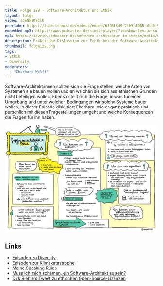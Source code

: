 ```yaml
---
title: Folge 129 - Software-Architektur und Ethik
layout: folge
video: sdeNks9YClU
peertube: https://tube.tchncs.de/videos/embed/639313d9-7f09-4089-bbc3-960a83a58033
embedded-mp3: https://www.podcaster.de/simpleplayer/?id=show~1evriw~software-architektur-im-stream~pod-800155dc84a9ac58ee4609eb42&v=1659112164
mp3: https://1evriw.podcaster.de/software-architektur-im-stream/media/Software_Architektur_und_Ethik.mp3
description: Praktische Diskussion zur Ethik bei der Software-Architektur
thumbnail: folge129.png
tags:
- Ethik
- Diversity
moderators:
  - "Eberhard Wolff"
---
```


Software-Architekt:innen sollten sich die Frage stellen, welche Arten
von Systemen sie bauen wollen und an welchen sie sich aus ethischen Gründen
nicht beteiligen wollen. Ebenso stellt sich die Frage, in was für einer
Umgebung und unter welchen Bedingungen wir solche Systeme bauen
wollen. In dieser Episode diskutiert Eberhard, wie er ganz praktisch
und persönlich mit diesen Fragestellungen umgeht und welche
Konsequenzen die Fragen für ihn haben.

![Sketchnotes](/sketchnotes/folge129.jpg)

## Links

- [Episoden zu Diversity](https://software-architektur.tv/tags.html#Diversity)
- [Episoden zur Klimakatastrophe](https://software-architektur.tv/tags.html#Klimakatastrophe)
- [Meine Speaking Rules](https://ewolff.com/speaking-rules.html)
- [Muss ich mich schämen, ein Software-Architekt zu sein?](https://software-architektur.tv/2021/07/02/folge65.html)
- [Dirk Riehle's Tweet zu ethischen
  Open-Source-Lizenzen](https://twitter.com/dirkriehle/status/1506201986110300164)
  
